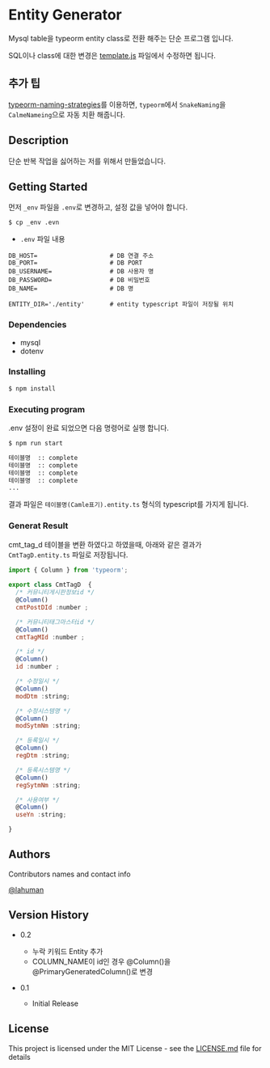 # Entity Generator

Mysql table을 typeorm entity class로 전환 해주는 단순 프로그램 입니다.

SQL이나 class에 대한 변경은 [template.js](https://github.com/lahuman/entity_generator/blob/main/template.js) 파일에서 수정하면 됩니다.

## 추가 팁 

[typeorm-naming-strategies](https://github.com/tonivj5/typeorm-naming-strategies#readme)를 이용하면, ```typeorm```에서 ```SnakeNaming```을 ```CalmeNameing```으로 자동 치환 해줍니다.


## Description

단순 반복 작업을 싫어하는 저를 위해서 만들었습니다.


## Getting Started

먼저 ```_env``` 파일을 ```.env```로 변경하고, 설정 값을 넣어야 합니다.

```bash
$ cp _env .evn
```

- ```.env``` 파일 내용

```
DB_HOST=                    # DB 연결 주소
DB_PORT=                    # DB PORT 
DB_USERNAME=                # DB 사용자 명
DB_PASSWORD=                # DB 비밀번호
DB_NAME=                    # DB 명

ENTITY_DIR='./entity'       # entity typescript 파일이 저장될 위치
```
### Dependencies

* mysql
* dotenv

### Installing

```bash
$ npm install
```

### Executing program

.env 설정이 완료 되었으면 다음 명령어로 실행 합니다.

```bash
$ npm run start

테이블명  :: complete
테이블명  :: complete
테이블명  :: complete
테이블명  :: complete
...

```

결과 파일은 ```테이블명(Camle표기).entity.ts``` 형식의 typescript를 가지게 됩니다.

### Generat Result

cmt_tag_d 테이블을 변환 하였다고 하였을때, 아래와 같은 결과가 ```CmtTagD.entity.ts``` 파일로 저장됩니다.

```javascript
import { Column } from 'typeorm';
          
export class CmtTagD  {
  /* 커뮤니티게시판정보id */
  @Column()
  cmtPostDId :number ;

  /* 커뮤니티태그마스터id */
  @Column()
  cmtTagMId :number ;

  /* id */
  @Column()
  id :number ;

  /* 수정일시 */
  @Column()
  modDtm :string;

  /* 수정시스템명 */
  @Column()
  modSytmNm :string;

  /* 등록일시 */
  @Column()
  regDtm :string;

  /* 등록시스템명 */
  @Column()
  regSytmNm :string;

  /* 사용여부 */
  @Column()
  useYn :string;

}
```
## Authors

Contributors names and contact info

[@lahuman](https://lahuman.github.io/)

## Version History

* 0.2
    * 누락 키워드 Entity 추가
    * COLUMN_NAME이 id인 경우 @Column()을 @PrimaryGeneratedColumn()로 변경

* 0.1
    * Initial Release

## License

This project is licensed under the MIT License - see the [LICENSE.md](https://github.com/lahuman/entity_generator/blob/main/LICENSE.md) file for details
